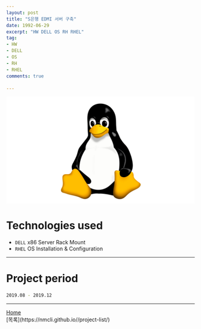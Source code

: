 ```yaml
---
layout: post
title: "S은행 EDMI 서버 구축"
date: 1992-06-29
excerpt: "HW DELL OS RH RHEL"
tag:
- HW
- DELL
- OS
- RH
- RHEL
comments: true

---
```


![Untitled](/assets/img/linux_logo.png)
# Technologies used
* `DELL` x86 Server Rack Mount
* `RHEL` OS Installation & Configuration

---

# Project period
```bash
2019.08 - 2019.12
```
---

<div markdown="0"><a href="#" class="btn">Home</a></div>
[목록](https://nmcli.github.io//project-list/)
